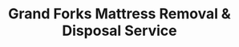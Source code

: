 ---
layout: location.njk
title: Grand Forks Mattress Removal & Disposal Service
description: Professional mattress removal in Grand Forks, ND. Next-day pickup  Licensed, insured, and eco-friendly serving University of North Dakota students and residents.
permalink: /mattress-removal/north-dakota/grand-forks/
city: Grand Forks
state: North Dakota
stateSlug: north-dakota
coordinates:
  lat: 47.9253
  lng: -97.0329
pricing:
  startingPrice: 125
  single: 125
  queen: 125
  king: 135
  boxSpring: 30
neighborhoods:
  - name: "Downtown Grand Forks"
    zipCodes: ["58201"]
  - name: "University Area"
    zipCodes: ["58202"]
  - name: "Near Southside"
    zipCodes: ["58201"]
  - name: "Riverside Park"
    zipCodes: ["58201"]
  - name: "Grand Forks Air Force Base"
    zipCodes: ["58204"]
  - name: "Belmont Addition"
    zipCodes: ["58201"]
  - name: "Lincoln Park"
    zipCodes: ["58201"]
  - name: "Central Park"
    zipCodes: ["58201"]
  - name: "Kelly's Slough"
    zipCodes: ["58203"]
  - name: "Valley Memorial"
    zipCodes: ["58203"]
  - name: "South Grand Forks"
    zipCodes: ["58201"]
  - name: "Red River Valley"
    zipCodes: ["58201"]
  - name: "32nd Avenue South"
    zipCodes: ["58201"]
  - name: "Washington Street"
    zipCodes: ["58203"]
  - name: "Campus Area"
    zipCodes: ["58202"]
zipCodes: 
  - "58201"
  - "58202"
  - "58203"
  - "58204"
recyclingPartners:
  - "Waste Management Grand Forks"
  - "Countrywide Sanitation Company"
  - "City of Grand Forks Sanitation Division"
localRegulations: "Grand Forks mattress disposal coordinated through multiple providers including Waste Management (5170 21st Ave N) and Countrywide Sanitation (4200 16th Ave N). City of Grand Forks Sanitation Division at 724 N. 47th Street provides solid waste management but mattresses require special arrangements not included in regular every-other-week recycling collection using 18-gallon carts. Students and residents must coordinate privately for bulky item pickup or disposal."
nearbyCities:
  - name: "Fargo"
    distance: "75 miles"
    isSuburb: false
  - name: "Bismarck"
    distance: "150 miles"
    isSuburb: false
reviews:
  count: 143
  featured:
    - reviewer: "UND Student"
      rating: 5
      text: "Perfect timing for move-out week! They picked up our dorm mattresses quickly and worked around finals schedule."
      neighborhood: "University Area"
    - reviewer: "Air Force Family"
      rating: 5  
      text: "Professional service that understood our military housing requirements. Great for PCS moves!"
      neighborhood: "Grand Forks Air Force Base"
    - reviewer: "Campus Resident"
      rating: 5
      text: "Living near the University of North Dakota campus, we deal with a lot of student turnover in our apartment complex. When our upstairs neighbors graduated and left their mattresses behind, the property manager recommended this removal service. They responded immediately during the busy May move-out period, arrived the same day we called, and efficiently removed two twin mattresses and a futon without any hassle. The crew understood the time pressures of university housing and worked quickly to clear everything out before the next tenants moved in. The $295 total for three items was completely reasonable, especially considering they saved us from having to coordinate with multiple waste management companies or figure out the city's collection requirements ourselves."
      neighborhood: "Campus Area"
faqs:
  - question: "How quickly can you remove mattresses in Grand Forks?"
    answer: "We provide next-day service throughout Grand Forks and can coordinate around University of North Dakota academic schedules and military housing requirements."
  - question: "Do you serve UND students and military families?"
    answer: "Yes, we specialize in serving university students during move-in/move-out periods and military families at Grand Forks Air Force Base with PCS coordination."
  - question: "What's included in your $125 Grand Forks pickup fee?"
    answer: "Base price covers pickup, loading, transportation, and eco-friendly recycling for one mattress. Box springs add $30 each."
  - question: "How does this compare to city waste management options?"
    answer: "Our service eliminates coordination with multiple waste providers and navigating city collection limitations. We provide convenient door-to-door pickup when you need it."
  - question: "Can you coordinate with university move-out schedules?"
    answer: "Absolutely. We understand academic calendars and can accommodate busy periods like finals week, graduation, and semester transitions."
  - question: "Are you licensed for waste removal in Grand Forks County?"
    answer: "We maintain all required North Dakota and Grand Forks County permits with comprehensive insurance coverage for residential and student housing services."
  - question: "Do you work around military base schedules?"
    answer: "Our team coordinates with Grand Forks Air Force Base families and can schedule pickups around deployment preparations and PCS moves."
  - question: "What payment methods do you accept in Grand Forks?"
    answer: "We accept cash, all major credit cards, and provide invoicing for property management companies and university housing."
schema:
  "@type": "LocalBusiness"
  name: "A Bedder World Grand Forks"
  address:
    "@type": "PostalAddress"
    addressLocality: "Grand Forks"
    addressRegion: "ND"
    addressCountry: "US"
  geo:
    "@type": "GeoCoordinates" 
    latitude: 47.9253
    longitude: -97.0329
  telephone: "(720) 263-6094"
  priceRange: "$125-$180"
  aggregateRating:
    "@type": "AggregateRating"
    ratingValue: 4.9
    reviewCount: 143
pageContent:
  heroDescription: "Professional mattress disposal serving University of North Dakota students, military families, and Grand Forks residents. Part of our nationwide network that has recycled over 1 million mattresses, we provide next-day pickup with transparent pricing "
  
  aboutService: "We provide professional mattress removal throughout Grand Forks with next-day pickup  Our service eliminates the complexity of coordinating with multiple waste management providers, providing convenient door-to-door pickup instead of navigating city collection limitations or contacting various companies. We coordinate with University of North Dakota academic schedules, from busy move-out periods to semester transitions, ensuring pickup times that work for students, families, and military personnel. Our team handles all Grand Forks neighborhoods, from campus areas to Grand Forks Air Force Base housing, providing reliable service throughout this college town and military community. Every mattress we collect joins our nationwide network that has successfully diverted over 1 million mattresses from landfills, with 80% of materials recovered for reuse including steel springs, foam, and fabric components."

  serviceAreasIntro: "We provide mattress pickup service throughout all Grand Forks neighborhoods across ZIP codes 58201, 58202, 58203, and 58204, handling university student housing, military base requirements, and residential needs. Our team schedules pickups around academic calendars, military schedules, and family needs to ensure convenient service for Grand Forks' diverse community."

  regulationsCompliance: "We handle all waste disposal challenges so Grand Forks residents don't have to coordinate with multiple waste management companies or navigate city collection requirements. Our licensed service eliminates the need to contact Waste Management at 5170 21st Ave N, Countrywide Sanitation at 4200 16th Ave N, or the City Sanitation Division at 724 N. 47th Street for special mattress arrangements. While the city provides every-other-week recycling using 18-gallon carts, mattresses require separate handling that we manage completely. Our team maintains all necessary permits and insurance coverage, providing compliant mattress removal throughout Grand Forks."

  environmentalImpact: "Our mattress recycling service supports Grand Forks' environmental responsibility by diverting waste from Grand Forks County's waste system. As part of our nationwide network that has recycled over 1 million mattresses, we ensure 80% of components get recovered for reuse rather than adding to local landfill capacity. Steel springs return to manufacturing processes, foam becomes carpet padding, and fabric gets repurposed into new products. This responsible disposal approach provides Grand Forks residents, students, and military families with a convenient, eco-friendly alternative to navigating multiple waste management providers."

  howItWorksScheduling: "Call or book online for next-day service throughout Grand Forks and Grand Forks County. We coordinate with university schedules, military base requirements, and family preferences."

  howItWorksService: "Our licensed team provides efficient pickup service throughout Grand Forks, handling all local disposal requirements so you don't have to. We coordinate logistics for any neighborhood and work around your schedule."

  howItWorksDisposal: "Every mattress joins our nationwide recycling network that has processed over 1 million mattresses. Materials go to approved facilities where components get recovered for reuse, providing Grand Forks residents with responsible disposal that supports environmental sustainability."

  sidebarStats:
    mattressesRemoved: "1,200"
---